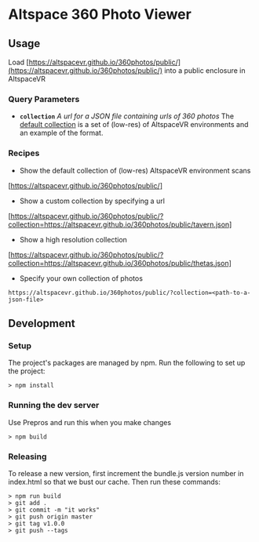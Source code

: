 # Altspace 360 Photo Viewer

## Usage
Load [https://altspacevr.github.io/360photos/public/](https://altspacevr.github.io/360photos/public/) into a public enclosure in AltspaceVR

### Query Parameters
- **`collection`** _A url for a JSON file containing urls of 360 photos_
  The [default collection](https://altspacevr.github.io/360photos/public/asvr.json) is a set of (low-res) of AltspaceVR environments and an example of the format.

### Recipes
- Show the default collection of (low-res) AltspaceVR environment scans

[https://altspacevr.github.io/360photos/public/]
- Show a custom collection by specifying a url

[https://altspacevr.github.io/360photos/public/?collection=https://altspacevr.github.io/360photos/public/tavern.json]
- Show a high resolution collection 

[https://altspacevr.github.io/360photos/public/?collection=https://altspacevr.github.io/360photos/public/thetas.json]
- Specify your own collection of photos
```
https://altspacevr.github.io/360photos/public/?collection=<path-to-a-json-file>
```

## Development
### Setup
The project's packages are managed by npm. Run the following to set up the project:
```
> npm install
```

### Running the dev server
Use Prepros and run this when you make changes
```
> npm build
```

### Releasing
To release a new version, first increment the bundle.js version number in index.html so that we bust our cache.
Then run these commands:

```
> npm run build
> git add .
> git commit -m "it works"
> git push origin master
> git tag v1.0.0
> git push --tags
```
